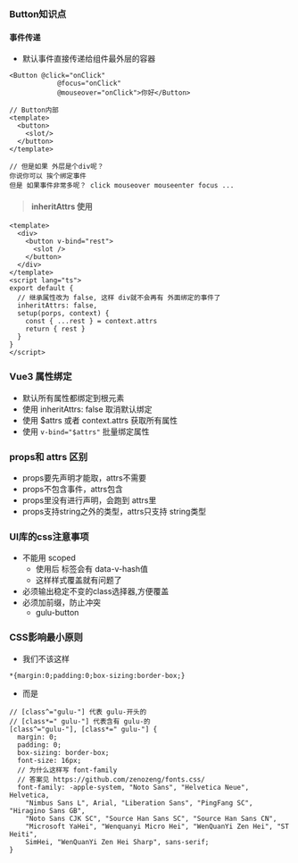 ### Button知识点

#### 事件传递

- 默认事件直接传递给组件最外层的容器

```
<Button @click="onClick"
            @focus="onClick"
            @mouseover="onClick">你好</Button>

// Button内部
<template>
  <button>
    <slot/>
  </button>
</template>

// 但是如果 外层是个div呢？
你说你可以 挨个绑定事件
但是 如果事件非常多呢？ click mouseover mouseenter focus ...
```

> #### inheritAttrs 使用

```
<template>
  <div>
    <button v-bind="rest">
      <slot />
    </button>
  </div>
</template>
<script lang="ts">
export default {
  // 继承属性改为 false, 这样 div就不会再有 外面绑定的事件了
  inheritAttrs: false,
  setup(porps, context) {
    const { ...rest } = context.attrs
    return { rest }
  }
}
</script>
```

### Vue3 属性绑定

- 默认所有属性都绑定到根元素
- 使用 inheritAttrs: false 取消默认绑定
- 使用 $attrs 或者 context.attrs 获取所有属性
- 使用 `v-bind="$attrs"` 批量绑定属性

### props和 attrs 区别

- props要先声明才能取，attrs不需要
- props不包含事件，attrs包含
- props里没有进行声明，会跑到 attrs里
- props支持string之外的类型，attrs只支持 string类型

### UI库的css注意事项

- 不能用 scoped
  - 使用后 标签会有 data-v-hash值 
  - 这样样式覆盖就有问题了
- 必须输出稳定不变的class选择器,方便覆盖
- 必须加前缀，防止冲突
  - gulu-button

### CSS影响最小原则

- 我们不该这样

```
*{margin:0;padding:0;box-sizing:border-box;}
```

- 而是

```
// [class^="gulu-"] 代表 gulu-开头的
// [class*=" gulu-"] 代表含有 gulu-的
[class^="gulu-"], [class*=" gulu-"] {
  margin: 0;
  padding: 0;
  box-sizing: border-box;
  font-size: 16px;
  // 为什么这样写 font-family
  // 答案见 https://github.com/zenozeng/fonts.css/
  font-family: -apple-system, "Noto Sans", "Helvetica Neue", Helvetica,
    "Nimbus Sans L", Arial, "Liberation Sans", "PingFang SC", "Hiragino Sans GB",
    "Noto Sans CJK SC", "Source Han Sans SC", "Source Han Sans CN",
    "Microsoft YaHei", "Wenquanyi Micro Hei", "WenQuanYi Zen Hei", "ST Heiti",
    SimHei, "WenQuanYi Zen Hei Sharp", sans-serif;
}
```